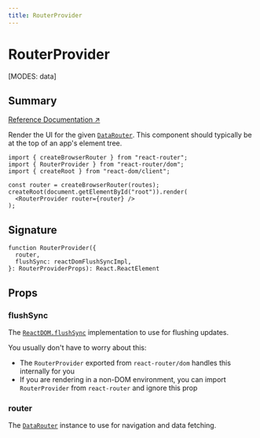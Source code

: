 ```yaml
---
title: RouterProvider
---
```


# RouterProvider

<!--
⚠️ ⚠️ IMPORTANT ⚠️ ⚠️ 

Thank you for helping improve our documentation!

This file is auto-generated from the JSDoc comments in the source
code, so please edit the JSDoc comments in the file below and this
file will be re-generated once those changes are merged.

https://github.com/remix-run/react-router/blob/main/packages/react-router/lib/components.tsx
-->

[MODES: data]

## Summary

[Reference Documentation ↗](https://api.reactrouter.com/v7/functions/react_router.dom_export.RouterProvider.html)

Render the UI for the given [`DataRouter`](https://api.reactrouter.com/v7/interfaces/react_router.index.DataRouter.html). This component should
typically be at the top of an app's element tree.

```tsx
import { createBrowserRouter } from "react-router";
import { RouterProvider } from "react-router/dom";
import { createRoot } from "react-dom/client";

const router = createBrowserRouter(routes);
createRoot(document.getElementById("root")).render(
  <RouterProvider router={router} />
);
```

## Signature

```tsx
function RouterProvider({
  router,
  flushSync: reactDomFlushSyncImpl,
}: RouterProviderProps): React.ReactElement
```

## Props

### flushSync

The [`ReactDOM.flushSync`](https://react.dev/reference/react-dom/flushSync)
implementation to use for flushing updates.

You usually don't have to worry about this:
- The `RouterProvider` exported from `react-router/dom` handles this internally for you
- If you are rendering in a non-DOM environment, you can import
  `RouterProvider` from `react-router` and ignore this prop

### router

The [`DataRouter`](https://api.reactrouter.com/v7/interfaces/react_router.index.DataRouter.html) instance to use for navigation and data fetching.

